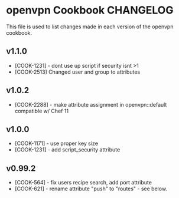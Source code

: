 openvpn Cookbook CHANGELOG
==========================
This file is used to list changes made in each version of the openvpn cookbook.


v1.1.0
------
- [COOK-1231] - dont use up script if security isnt >1
- [COOK-2513] Changed user and group to attributes

v1.0.2
------
- [COOK-2288] - make attribute assignment in openvpn::default compatible w/ Chef 11

v1.0.0
------
- [COOK-1171] - use proper key size
- [COOK-1231] - add script_security attribute

v0.99.2
-------
- [COOK-564] - fix users recipe search, add port attribute
- [COOK-621] - rename attribute "push" to "routes" - see below.

